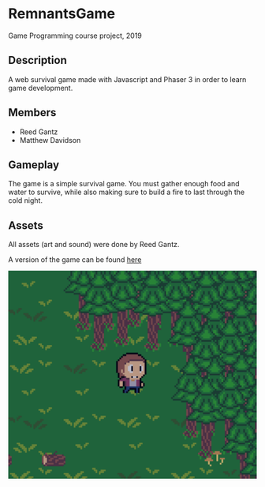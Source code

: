 # RemnantsGame
Game Programming course project, 2019

## Description
A web survival game made with Javascript and Phaser 3 in order to learn game development.

## Members
- Reed Gantz
- Matthew Davidson

## Gameplay
The game is a simple survival game. You must gather enough food and water to survive, while also making sure to build a fire to last through the cold night.

## Assets
All assets (art and sound) were done by Reed Gantz.

A version of the game can be found [here](https://remnantsgame.firebaseapp.com/RemnantsGame/index.html)


![Image of Game](https://github.com/reedm121/RemnantsGame/blob/master/Screen%20Shot%202020-07-09%20at%2011.46.27%20PM.png)

